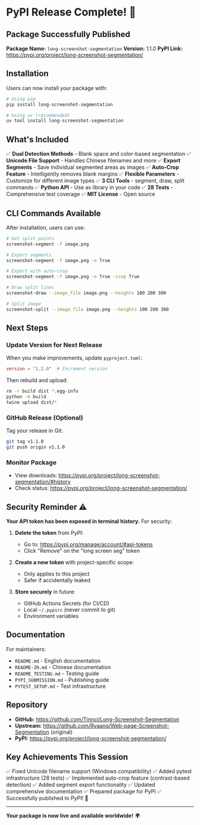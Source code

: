 # PyPI Release Complete! 🚀

## Package Successfully Published

**Package Name:** `long-screenshot-segmentation`
**Version:** 1.1.0
**PyPI Link:** https://pypi.org/project/long-screenshot-segmentation/

## Installation

Users can now install your package with:

```bash
# Using pip
pip install long-screenshot-segmentation

# Using uv (recommended)
uv tool install long-screenshot-segmentation
```

## What's Included

✅ **Dual Detection Methods** - Blank space and color-based segmentation
✅ **Unicode File Support** - Handles Chinese filenames and more
✅ **Export Segments** - Save individual segmented areas as images
✅ **Auto-Crop Feature** - Intelligently removes blank margins
✅ **Flexible Parameters** - Customize for different image types
✅ **3 CLI Tools** - segment, draw, split commands
✅ **Python API** - Use as library in your code
✅ **28 Tests** - Comprehensive test coverage
✅ **MIT License** - Open source

## CLI Commands Available

After installation, users can use:

```bash
# Get split points
screenshot-segment -f image.png

# Export segments
screenshot-segment -f image.png -e True

# Export with auto-crop
screenshot-segment -f image.png -e True -crop True

# Draw split lines
screenshot-draw --image_file image.png --heights 100 200 300

# Split image
screenshot-split --image_file image.png --heights 100 200 300
```

## Next Steps

### Update Version for Next Release
When you make improvements, update `pyproject.toml`:
```toml
version = "1.2.0"  # Increment version
```

Then rebuild and upload:
```bash
rm -r build dist *.egg-info
python -m build
twine upload dist/*
```

### GitHub Release (Optional)
Tag your release in Git:
```bash
git tag v1.1.0
git push origin v1.1.0
```

### Monitor Package
- View downloads: https://pypi.org/project/long-screenshot-segmentation/#history
- Check status: https://pypi.org/project/long-screenshot-segmentation/

## Security Reminder ⚠️

**Your API token has been exposed in terminal history.** For security:

1. **Delete the token** from PyPI:
   - Go to: https://pypi.org/manage/account/#api-tokens
   - Click "Remove" on the "long screen seg" token

2. **Create a new token** with project-specific scope:
   - Only applies to this project
   - Safer if accidentally leaked

3. **Store securely** in future:
   - GitHub Actions Secrets (for CI/CD)
   - Local `~/.pypirc` (never commit to git)
   - Environment variables

## Documentation

For maintainers:
- `README.md` - English documentation
- `README-ZH.md` - Chinese documentation
- `README_TESTING.md` - Testing guide
- `PYPI_SUBMISSION.md` - Publishing guide
- `PYTEST_SETUP.md` - Test infrastructure

## Repository

- **GitHub:** https://github.com/Tinnci/Long-Screenshot-Segmentation
- **Upstream:** https://github.com/Ryaang/Web-page-Screenshot-Segmentation (original)
- **PyPI:** https://pypi.org/project/long-screenshot-segmentation/

## Key Achievements This Session

✅ Fixed Unicode filename support (Windows compatibility)
✅ Added pytest infrastructure (28 tests)
✅ Implemented auto-crop feature (contrast-based detection)
✅ Added segment export functionality
✅ Updated comprehensive documentation
✅ Prepared package for PyPI
✅ Successfully published to PyPI! 🎉

---

**Your package is now live and available worldwide!** 🌍
